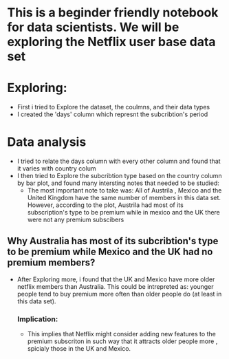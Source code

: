 # This is a beginder friendly notebook for data scientists. We will be exploring the Netflix user base data set

# Exploring:
- First i tried to Explore the dataset, the coulmns, and their data types
- I created the 'days' column which represnt the subcribtion's period
# Data analysis
- I tried to relate the days column with every other column and found that it varies with country colum
-  I then tried to Explore the subcribtion type based on the country column by bar plot, and found many intersting notes that needed to be studied:
      - The most important note to take was:  All of Austrila , Mexico and the United Kingdom have the same number of members in this data set. However,  according to the plot, Austrila had most of its subscription's type to be premium while in mexico and the UK there were not any premium subscibers
  ## Why Australia has most of its subcribtion's type to be premium while Mexico and the UK had no premium members?
- After Exploring more, i found that  the UK and Mexico have more older netflix members than Australia. This could be intrepreted as: younger people                  tend to buy premium more often than older people do (at least in this data set).
  ### Implication:

  -  This implies that Netflix might consider adding new features to the premium subscriton in such way that it attracts older people more , spicialy those in the UK and Mexico.
